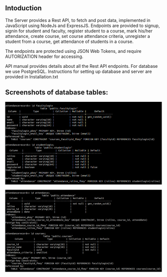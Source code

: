 ## Intoduction

The Server provides a Rest API, to fetch and post data, implemented in JavaScript using NodeJs and ExpressJS.
Endpoints are provided to signup, signin for student and faculty, register student to a course, mark his/her attendance, create course, set course attendance criteria, unregister a student from a course, get attendance of students in a course.

The endpoints are protected using JSON Web Tokens, and require AUTORIZATION header for accessing.

API manual provides details about all the Rest API endpoints.
For database we use PostgreSQL.
Instructions for setting up database and server are provided in Installation.txt

## Screenshots of database tables:

![Alt text](images/login.png?raw=true "Facultylogin and Studentlogin Tables")

![Alt text](images/attend.png?raw=true "Attendance and Courses Tables")